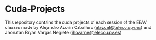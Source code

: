 # Cuda-Projects
This repository contains the cuda projects of each session of the EEAV classes made by Alejandro Azorín Caballero (alazca1@teleco.upv.es) and Jhonatan Bryan Vargas Negrete (jhovarne@teleco.upv.es)
